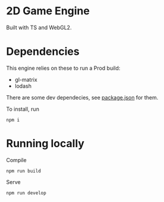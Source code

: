 # 2D Game Engine

Built with TS and WebGL2.

# Dependencies
This engine relies on these to run a Prod build:
 * gl-matrix
 * lodash

There are some dev dependecies, see [package.json](https://github.com/IgorSteps/nucleo/blob/master/package.json) for them.

To install, run 
```
npm i
```

# Running locally
Compile 
```
npm run build
```
Serve 
```
npm run develop
```
